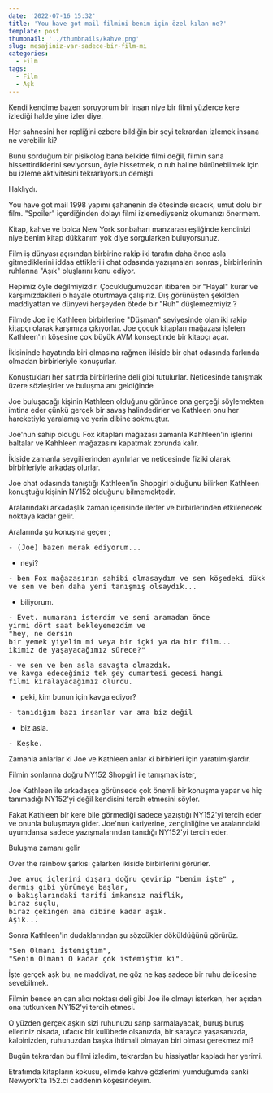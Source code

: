 ```yaml
---
date: '2022-07-16 15:32'
title: 'You have got mail filmini benim için özel kılan ne?'
template: post
thumbnail: '../thumbnails/kahve.png'
slug: mesajiniz-var-sadece-bir-film-mi
categories:
  - Film
tags:
  - Film
  - Aşk
---
```




Kendi kendime bazen soruyorum bir insan niye bir filmi yüzlerce kere izlediği halde yine izler diye.

Her sahnesini her repliğini ezbere bildiğin bir şeyi tekrardan izlemek insana ne verebilir ki?

Bunu sorduğum bir pisikolog bana belkide filmi değil, filmin sana hissettirdiklerini seviyorsun, öyle hissetmek, o ruh haline bürünebilmek için bu izleme aktivitesini tekrarlıyorsun demişti.

Haklıydı.


You have got mail 1998 yapımı şahanenin de ötesinde sıcacık, umut dolu bir film. "Spoiler" içerdiğinden dolayı filmi izlemediyseniz okumanızı önermem.


Kitap, kahve ve bolca New York sonbaharı manzarası eşliğinde kendinizi niye benim kitap dükkanım yok diye sorgularken buluyorsunuz.

Film iş dünyası açısından birbirine rakip iki tarafın daha önce asla gitmediklerini iddaa ettikleri i chat odasında yazışmaları sonrası,
birbirlerinin ruhlarına "Aşık" oluşlarını konu ediyor.

Hepimiz öyle değilmiyizdir. Çocukluğumuzdan itibaren bir "Hayal" kurar ve karşımızdakileri o hayale oturtmaya çalışırız.
Dış görünüşten şekilden maddiyattan ve dünyevi herşeyden ötede bir "Ruh" düşlemezmiyiz ?

Filmde Joe ile Kathleen birbirlerine "Düşman" seviyesinde olan iki rakip kitapçı olarak karşımıza çıkıyorlar.
Joe çocuk kitapları mağazası işleten Kathleen'in köşesine çok büyük AVM konseptinde bir kitapçı açar.

İkisininde hayatında biri olmasına rağmen ikiside bir chat odasında farkında olmadan birbirleriyle konuşurlar.

Konuştukları her satırda birbirlerine deli gibi tutulurlar. Neticesinde tanışmak üzere sözleşirler ve buluşma anı geldiğinde 

Joe buluşacağı kişinin Kathleen olduğunu görünce ona gerçeği söylemekten imtina eder çünkü gerçek bir savaş halindedirler ve Kathleen onu her hareketiyle yaralamış ve yerin dibine sokmuştur.

Joe'nun sahip olduğu Fox kitapları mağazası zamanla Kahhleen'in işlerini baltalar ve Kahhleen mağazasını kapatmak zorunda kalır.

İkiside zamanla sevgililerinden ayrılırlar ve neticesinde fiziki olarak birbirleriyle arkadaş olurlar.

Joe chat odasında tanıştığı Kathleen'in Shopgirl olduğunu bilirken Kathleen konuştuğu kişinin NY152 olduğunu bilmemektedir.

Aralarındaki arkadaşlık zaman içerisinde ilerler ve birbirlerinden etkilenecek noktaya kadar gelir.

Aralarında şu konuşma geçer ;

<pre>
- (Joe) bazen merak ediyorum...
</pre>

+ neyi?

<pre>
- ben Fox mağazasının sahibi olmasaydım ve sen köşedeki dükkan'ın sahibi olmasaydın
ve sen ve ben daha yeni tanışmış olsaydık...
</pre>

+ biliyorum.

<pre>
- Evet. numaranı isterdim ve seni aramadan önce 
yirmi dört saat bekleyemezdim ve 
"hey, ne dersin 
bir yemek yiyelim mi veya bir içki ya da bir film... 
ikimiz de yaşayacağımız sürece?"
</pre>

<pre>
- ve sen ve ben asla savaşta olmazdık. 
ve kavga edeceğimiz tek şey cumartesi gecesi hangi
filmi kiralayacağımız olurdu.
</pre>

+ peki, kim bunun için kavga ediyor?

<pre>
- tanıdığım bazı insanlar var ama biz değil
</pre>

+ biz asla.

<pre>
- Keşke.
</pre>


Zamanla anlarlar ki Joe ve Kathleen anlar ki birbirleri için yaratılmışlardır. 

Filmin sonlarına doğru NY152 Shopgirl ile tanışmak ister,

Joe Kathleen ile arkadaşça görünsede çok önemli bir konuşma yapar ve hiç tanımadığı NY152'yi değil kendisini tercih etmesini söyler.

Fakat Kathleen bir kere bile görmediği sadece yazıştığı NY152'yi tercih eder ve onunla buluşmaya gider.
Joe'nun kariyerine, zenginliğine ve aralarındaki uyumdansa sadece yazışmalarından tanıdığı NY152'yi tercih eder.

Buluşma zamanı gelir

Over the rainbow şarkısı çalarken ikiside birbirlerini görürler.

<pre>
Joe avuç içlerini dışarı doğru çevirip "benim işte" ,
dermiş gibi yürümeye başlar, 
o bakışlarındaki tarifi imkansız naiflik,
biraz suçlu,
biraz çekingen ama dibine kadar aşık. 
Aşık... 
</pre>

Sonra Kathleen'in dudaklarından şu sözcükler döküldüğünü görürüz. 

<pre>
"Sen Olmanı İstemiştim", 
"Senin Olmanı O kadar çok istemiştim ki".
</pre>

İşte gerçek aşk bu, 
ne maddiyat, ne göz ne kaş sadece bir ruhu delicesine sevebilmek.

Filmin bence en can alıcı noktası deli gibi Joe ile olmayı isterken, 
her açıdan ona tutkunken NY152'yi tercih etmesi.

O yüzden gerçek aşkın sizi ruhunuzu sarıp sarmalayacak, buruş buruş elleriniz olsada, ufacık bir kulübede olsanızda, bir sarayda yaşasanızda,
kalbinizden, ruhunuzdan başka ihtimali olmayan biri olması gerekmez mi?

Bugün tekrardan bu filmi izledim, tekrardan bu hissiyatlar kapladı her yerimi. 

Etrafımda kitapların kokusu, elimde kahve gözlerimi yumduğumda sanki Newyork'ta 152.ci caddenin köşesindeyim.
